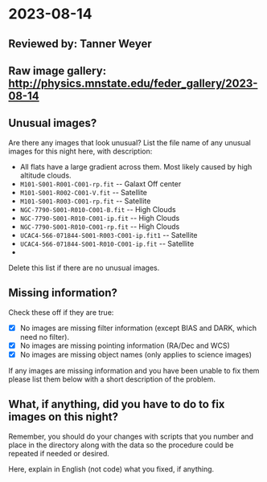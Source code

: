 # 2023-08-14

## Reviewed by:   Tanner Weyer

## Raw image gallery: http://physics.mnstate.edu/feder_gallery/2023-08-14

## Unusual images?

Are there any images that look unusual? List the file name of any unusual images for this night here, with description:

+ All flats have a large gradient across them. Most likely caused by high altitude clouds.
+ `M101-S001-R001-C001-rp.fit` -- Galaxt Off center
+ `M101-S001-R002-C001-V.fit` -- Satellite
+ `M101-S001-R003-C001-rp.fit` -- Satellite
+ `NGC-7790-S001-R010-C001-B.fit` -- High Clouds
+ `NGC-7790-S001-R010-C001-ip.fit` -- High Clouds
+ `NGC-7790-S001-R010-C001-rp.fit` -- High Clouds
+ `UCAC4-566-071844-S001-R003-C001-ip.fit1` -- Satellite
+ `UCAC4-566-071844-S001-R010-C001-ip.fit` -- Satellite
+ 
Delete this list if there are no unusual images.

## Missing information?

Check these off if they are true:

- [X] No images are missing filter information (except BIAS and DARK, which need no filter).
- [X] No images are missing pointing information (RA/Dec and WCS)
- [X] No images are missing object names (only applies to science images)

If any images are missing information and you have been unable to fix them please list
them below with a short description of the problem.

## What, if anything, did you have to do to fix images on this night?

Remember, you should do your changes with scripts that you number and place in the
directory along with the data so the procedure could be repeated if needed or
desired.

Here, explain in English (not code) what you fixed, if anything.
